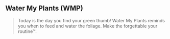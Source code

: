 ## Water My Plants (WMP)

> Today is the day you find your green thumb!
> Water My Plants reminds you when to feed and water the foliage.
> Make the forgettable your routine&trade;.
